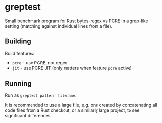 # greptest

Small benchmark program for Rust bytes-regex vs PCRE in a grep-like setting
(matching against individual lines from a file).

## Building

Build features:

* `pcre` - use PCRE, not regex
* `jit` - use PCRE JIT (only matters when feature `pcre` active)

## Running

Run as `greptest pattern filename`.

It is recommended to use a large file, e.g. one created by concatenating all
code files from a Rust checkout, or a similarly large project, to see
significant differences.
